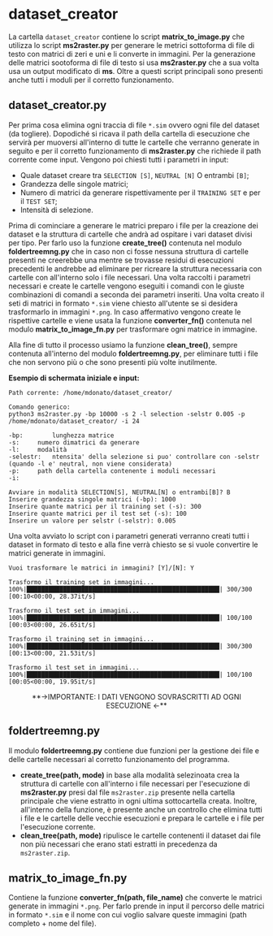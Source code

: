 # dataset_creator
La cartella `dataset_creator` contiene lo script **matrix_to_image.py** che utilizza lo script **ms2raster.py** per generare le metrici sottoforma di file di testo con matrici di zeri e uni e li converte in immagini. Per la generazione delle matrici sootoforma di file di testo si usa **ms2raster.py** che a sua volta usa un output modificato di **ms**. Oltre a questi script principali sono presenti anche tutti i moduli per il corretto funzionamento.

## dataset_creator.py
Per prima cosa elimina ogni traccia di file `*.sim` ovvero ogni file del dataset (da togliere). Dopodiché si ricava il path della cartella di esecuzione che servirà per muoversi all'interno di tutte le cartelle che verranno generate in seguito e per il corretto funzionamento di **ms2raster.py** che richiede il path corrente come input. Vengono poi chiesti tutti i parametri in input:
* Quale dataset creare tra `SELECTION [S]`, `NEUTRAL [N]` O entrambi `[B]`;
* Grandezza delle singole matrici;
* Numero di matrici da generare rispettivamente per il `TRAINING SET` e per il `TEST SET`;
* Intensità di selezione.

Prima di cominciare a generare le matrici preparo i file per la creazione dei dataset e la struttura di cartelle che andrà ad ospitare i vari dataset divisi per tipo. Per farlo uso la funzione **create_tree()** contenuta nel modulo **foldertreemng.py** che in caso non ci fosse nessuna struttura di cartelle presenti ne creerebbe una mentre se trovasse residui di esecuzioni precedenti le andrebbe ad eliminare per ricreare la struttura necessaria con cartelle con all'interno solo i file necessari.
Una volta raccolti i parametri necessari e create le cartelle vengono eseguiti i comandi con le giuste combinazioni di comandi a seconda dei parametri inseriti.
Una volta creato il seti di matrici in formato `*.sim` viene chiesto all'utente se si desidera trasformarlo in immagini `*.png`.
In caso affermativo vengono create le rispettive cartelle e viene usata la funzione **converter_fn()** contenuta nel modulo **matrix_to_image_fn.py** per trasformare ogni matrice in immagine.

Alla fine di tutto il processo usiamo la funzione **clean_tree()**, sempre contenuta all'interno del modulo **foldertreemng.py**, per eliminare tutti i file che non servono più o che sono presenti più volte inutilmente.

**Esempio di schermata iniziale e input:**
```
Path corrente: /home/mdonato/dataset_creator/

Comando generico:
python3 ms2raster.py -bp 10000 -s 2 -l selection -selstr 0.005 -p /home/mdonato/dataset_creator/ -i 24

-bp:		lunghezza matrice
-s:		numero dimatrici da generare
-l:		modalità
-selestr:	ntensita' della selezione si puo' controllare con -selstr (quando -l e' neutral, non viene considerata)
-p:		path della cartella contenente i moduli necessari
-i:	

Avviare in modalità SELECTION[S], NEUTRAL[N] o entrambi[B]? B
Inserire grandezza singole matrici (-bp): 1000
Inserire quante matrici per il training set (-s): 300 
Inserire quante matrici per il test set (-s): 100 
Inserire un valore per selstr (-selstr): 0.005
```
Una volta avviato lo script con i parametri generati verranno creati tutti i dataset in formato di testo e alla fine verrà chiesto se si vuole convertire le matrici generate in immagini.

```
Vuoi trasformare le matrici in immagini? [Y]/[N]: Y

Trasformo il training set in immagini...
100%|█████████████████████████████████████████████████████| 300/300 [00:10<00:00, 28.37it/s]

Trasformo il test set in immagini...
100%|█████████████████████████████████████████████████████| 100/100 [00:03<00:00, 26.65it/s]

Trasformo il training set in immagini...
100%|█████████████████████████████████████████████████████| 300/300 [00:13<00:00, 21.53it/s]

Trasformo il test set in immagini...
100%|█████████████████████████████████████████████████████| 100/100 [00:05<00:00, 19.95it/s]
```

<center> **->IMPORTANTE:  I DATI VENGONO SOVRASCRITTI AD OGNI ESECUZIONE <-** </center>

## foldertreemng.py
Il modulo **foldertreemng.py** contiene due funzioni per la gestione dei file e delle cartelle necessari al corretto funzionamento del programma. 
* **create_tree(path, mode)** in base alla modalità selezinoata crea la struttura di cartelle con all'interno i file necessari per l'esecuzione di **ms2raster.py** presi dal file `ms2raster.zip` presente nella cartella principale che viene estratto in ogni ultima sottocartella creata. Inoltre, all'interno della funzione, è presente anche un controllo che elimina tutti i file e le cartelle delle vecchie esecuzioni e prepara le cartelle e i file per l'esecuzione corrente.
* **clean_tree(path, mode)** ripulisce le cartelle contenenti il dataset dai file non più necessari che erano stati estratti in precedenza da `ms2raster.zip`.

## matrix_to_image_fn.py
Contiene la funzione **converter_fn(path, file_name)** che converte le matrici generate in immagini `*.png`. Per farlo prende in input il percorso delle matrici in formato `*.sim` e il nome con cui voglio salvare queste immagini (path completo + nome del file).
